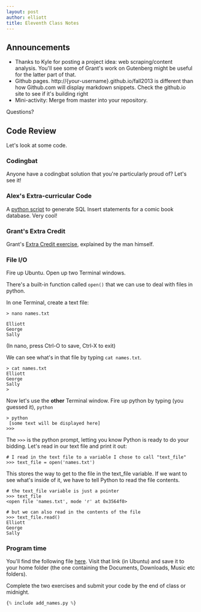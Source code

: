 ```yaml
---
layout: post
author: elliott
title: Eleventh Class Notes
---
```


## Announcements 

* Thanks to Kyle for posting a project idea: web scraping/content analysis.  You'll see some of Grant's work on Gutenberg might be useful for the latter part of that.
* Github pages.  http://{your-username}.github.io/fall2013 is different than how Github.com will display markdown snippets.  Check the github.io site to see if it's building right
* Mini-activity: Merge from master into your repository.

Questions?

## Code Review

Let's look at some code.

### Codingbat

Anyone have a codingbat solution that you're particularly proud of?  Let's see it!

### Alex's Extra-curricular Code

A [python script](http://silshack.github.io/fall2013/2013/09/28/alex-batman-python-sql-generator.html) to generate SQL Insert statements for a comic book database.  Very cool!

### Grant's Extra Credit

Grant's [Extra Credit exercise](http://silshack.github.io/fall2013/post/2013/09/25/Grant-extracredit.html), explained by the man himself.

### File I/O

Fire up Ubuntu.  Open up two Terminal windows.

There's a built-in function called `open()` that we can use to deal with files in python.

In one Terminal, create a text file:

```
> nano names.txt

Elliott
George
Sally
```

(In nano, press Ctrl-O to save, Ctrl-X to exit)

We can see what's in that file by typing `cat names.txt`.

```
> cat names.txt
Elliott
George
Sally
>
```

Now let's use the **other** Terminal window.  Fire up python by typing (you guessed it), `python`

```
> python
 [some text will be displayed here]
>>>
```

The `>>>` is the python prompt, letting you know Python is ready to do your bidding.  Let's read in our text file and print it out:

```
# I read in the text file to a variable I chose to call "text_file"
>>> text_file = open('names.txt')
```

This stores the way to get to the file in the text_file variable.  If we want to see what's inside of it, we have to tell Python to read the file contents.

```
# the text_file variable is just a pointer
>>> text_file
<open file 'names.txt', mode 'r' at 0x3564f0>

# but we can also read in the contents of the file
>>> text_file.read()
Elliott
George
Sally
```


### Program time

You'll find the following file [here](https://raw.github.com/silshack/fall2013/gh-pages/_includes/add_names.py).  Visit that link (in Ubuntu) and save it to your home folder (the one containing the Documents, Downloads, Music etc folders).

Complete the two exercises and submit your code by the end of class or midnight.

```python
{% include add_names.py %}
```